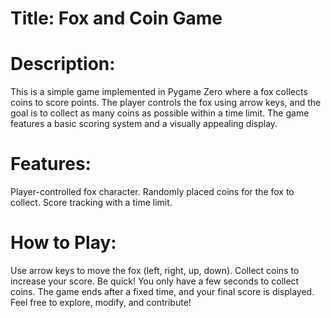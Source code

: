 # Title: Fox and Coin Game

# Description:

This is a simple game implemented in Pygame Zero where a fox collects coins to score points.
The player controls the fox using arrow keys, and the goal is to collect as many coins as possible within a time limit.
The game features a basic scoring system and a visually appealing display.

# Features:

Player-controlled fox character.
Randomly placed coins for the fox to collect.
Score tracking with a time limit.

# How to Play:

Use arrow keys to move the fox (left, right, up, down).
Collect coins to increase your score.
Be quick! You only have a few seconds to collect coins.
The game ends after a fixed time, and your final score is displayed.
Feel free to explore, modify, and contribute!
